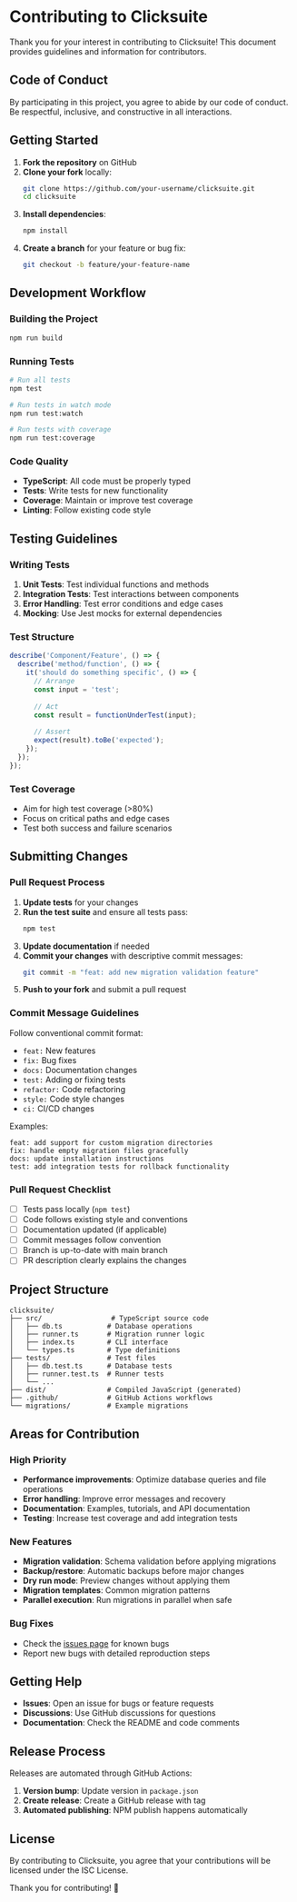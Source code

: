 # Contributing to Clicksuite

Thank you for your interest in contributing to Clicksuite! This document provides guidelines and information for contributors.

## Code of Conduct

By participating in this project, you agree to abide by our code of conduct. Be respectful, inclusive, and constructive in all interactions.

## Getting Started

1. **Fork the repository** on GitHub
2. **Clone your fork** locally:
   ```bash
   git clone https://github.com/your-username/clicksuite.git
   cd clicksuite
   ```
3. **Install dependencies**:
   ```bash
   npm install
   ```
4. **Create a branch** for your feature or bug fix:
   ```bash
   git checkout -b feature/your-feature-name
   ```

## Development Workflow

### Building the Project

```bash
npm run build
```

### Running Tests

```bash
# Run all tests
npm test

# Run tests in watch mode
npm run test:watch

# Run tests with coverage
npm run test:coverage
```

### Code Quality

- **TypeScript**: All code must be properly typed
- **Tests**: Write tests for new functionality
- **Coverage**: Maintain or improve test coverage
- **Linting**: Follow existing code style

## Testing Guidelines

### Writing Tests

1. **Unit Tests**: Test individual functions and methods
2. **Integration Tests**: Test interactions between components
3. **Error Handling**: Test error conditions and edge cases
4. **Mocking**: Use Jest mocks for external dependencies

### Test Structure

```typescript
describe('Component/Feature', () => {
  describe('method/function', () => {
    it('should do something specific', () => {
      // Arrange
      const input = 'test';
      
      // Act
      const result = functionUnderTest(input);
      
      // Assert
      expect(result).toBe('expected');
    });
  });
});
```

### Test Coverage

- Aim for high test coverage (>80%)
- Focus on critical paths and edge cases
- Test both success and failure scenarios

## Submitting Changes

### Pull Request Process

1. **Update tests** for your changes
2. **Run the test suite** and ensure all tests pass:
   ```bash
   npm test
   ```
3. **Update documentation** if needed
4. **Commit your changes** with descriptive commit messages:
   ```bash
   git commit -m "feat: add new migration validation feature"
   ```
5. **Push to your fork** and submit a pull request

### Commit Message Guidelines

Follow conventional commit format:

- `feat:` New features
- `fix:` Bug fixes
- `docs:` Documentation changes
- `test:` Adding or fixing tests
- `refactor:` Code refactoring
- `style:` Code style changes
- `ci:` CI/CD changes

Examples:
```
feat: add support for custom migration directories
fix: handle empty migration files gracefully
docs: update installation instructions
test: add integration tests for rollback functionality
```

### Pull Request Checklist

- [ ] Tests pass locally (`npm test`)
- [ ] Code follows existing style and conventions
- [ ] Documentation updated (if applicable)
- [ ] Commit messages follow convention
- [ ] Branch is up-to-date with main branch
- [ ] PR description clearly explains the changes

## Project Structure

```
clicksuite/
├── src/                 # TypeScript source code
│   ├── db.ts           # Database operations
│   ├── runner.ts       # Migration runner logic
│   ├── index.ts        # CLI interface
│   └── types.ts        # Type definitions
├── tests/              # Test files
│   ├── db.test.ts      # Database tests
│   ├── runner.test.ts  # Runner tests
│   └── ...
├── dist/               # Compiled JavaScript (generated)
├── .github/            # GitHub Actions workflows
└── migrations/         # Example migrations
```

## Areas for Contribution

### High Priority

- **Performance improvements**: Optimize database queries and file operations
- **Error handling**: Improve error messages and recovery
- **Documentation**: Examples, tutorials, and API documentation
- **Testing**: Increase test coverage and add integration tests

### New Features

- **Migration validation**: Schema validation before applying migrations
- **Backup/restore**: Automatic backups before major changes
- **Dry run mode**: Preview changes without applying them
- **Migration templates**: Common migration patterns
- **Parallel execution**: Run migrations in parallel when safe

### Bug Fixes

- Check the [issues page](https://github.com/gamebeastgg/clicksuite/issues) for known bugs
- Report new bugs with detailed reproduction steps

## Getting Help

- **Issues**: Open an issue for bugs or feature requests
- **Discussions**: Use GitHub discussions for questions
- **Documentation**: Check the README and code comments

## Release Process

Releases are automated through GitHub Actions:

1. **Version bump**: Update version in `package.json`
2. **Create release**: Create a GitHub release with tag
3. **Automated publishing**: NPM publish happens automatically

## License

By contributing to Clicksuite, you agree that your contributions will be licensed under the ISC License.

Thank you for contributing! 🚀